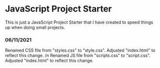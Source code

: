 # JavaScript Project Starter

This is just a JavaScript Project Starter that I have created to speed things up when doing small projects.


### 06/11/2021
Renamed CSS file from "styles.css" to "style.css". Adjusted "index.html" to reflect this change. /n
Renamed JS file from "scripts.css" to "script.css". Adjusted "index.html" to reflect this change.
